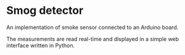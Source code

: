 # Smog detector

An implementation of smoke sensor connected to an Arduino board.

The measurements are read real-time and displayed in a simple web interface written in Python.

